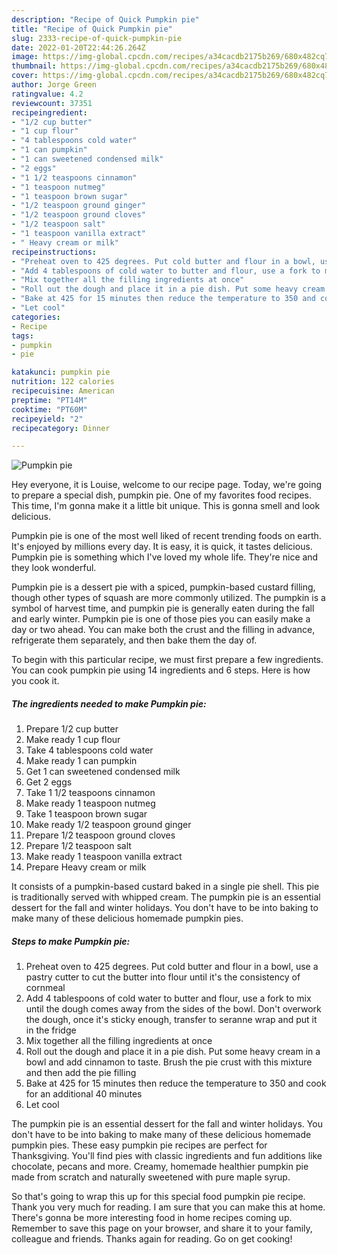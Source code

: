 ```yaml
---
description: "Recipe of Quick Pumpkin pie"
title: "Recipe of Quick Pumpkin pie"
slug: 2333-recipe-of-quick-pumpkin-pie
date: 2022-01-20T22:44:26.264Z
image: https://img-global.cpcdn.com/recipes/a34cacdb2175b269/680x482cq70/pumpkin-pie-recipe-main-photo.jpg
thumbnail: https://img-global.cpcdn.com/recipes/a34cacdb2175b269/680x482cq70/pumpkin-pie-recipe-main-photo.jpg
cover: https://img-global.cpcdn.com/recipes/a34cacdb2175b269/680x482cq70/pumpkin-pie-recipe-main-photo.jpg
author: Jorge Green
ratingvalue: 4.2
reviewcount: 37351
recipeingredient:
- "1/2 cup butter"
- "1 cup flour"
- "4 tablespoons cold water"
- "1 can pumpkin"
- "1 can sweetened condensed milk"
- "2 eggs"
- "1 1/2 teaspoons cinnamon"
- "1 teaspoon nutmeg"
- "1 teaspoon brown sugar"
- "1/2 teaspoon ground ginger"
- "1/2 teaspoon ground cloves"
- "1/2 teaspoon salt"
- "1 teaspoon vanilla extract"
- " Heavy cream or milk"
recipeinstructions:
- "Preheat oven to 425 degrees. Put cold butter and flour in a bowl, use a pastry cutter to cut the butter into flour until it&#39;s the consistency of cornmeal"
- "Add 4 tablespoons of cold water to butter and flour, use a fork to mix until the dough comes away from the sides of the bowl. Don&#39;t overwork the dough, once it&#39;s sticky enough, transfer to seranne wrap and put it in the fridge"
- "Mix together all the filling ingredients at once"
- "Roll out the dough and place it in a pie dish. Put some heavy cream in a bowl and add cinnamon to taste. Brush the pie crust with this mixture and then add the pie filling"
- "Bake at 425 for 15 minutes then reduce the temperature to 350 and cook for an additional 40 minutes"
- "Let cool"
categories:
- Recipe
tags:
- pumpkin
- pie

katakunci: pumpkin pie 
nutrition: 122 calories
recipecuisine: American
preptime: "PT14M"
cooktime: "PT60M"
recipeyield: "2"
recipecategory: Dinner

---
```



![Pumpkin pie](https://img-global.cpcdn.com/recipes/a34cacdb2175b269/680x482cq70/pumpkin-pie-recipe-main-photo.jpg)

Hey everyone, it is Louise, welcome to our recipe page. Today, we're going to prepare a special dish, pumpkin pie. One of my favorites food recipes. This time, I'm gonna make it a little bit unique. This is gonna smell and look delicious.

Pumpkin pie is one of the most well liked of recent trending foods on earth. It's enjoyed by millions every day. It is easy, it is quick, it tastes delicious. Pumpkin pie is something which I've loved my whole life. They're nice and they look wonderful.

Pumpkin pie is a dessert pie with a spiced, pumpkin-based custard filling, though other types of squash are more commonly utilized. The pumpkin is a symbol of harvest time, and pumpkin pie is generally eaten during the fall and early winter. Pumpkin pie is one of those pies you can easily make a day or two ahead. You can make both the crust and the filling in advance, refrigerate them separately, and then bake them the day of.


To begin with this particular recipe, we must first prepare a few ingredients. You can cook pumpkin pie using 14 ingredients and 6 steps. Here is how you cook it.

<!--inarticleads1-->

##### The ingredients needed to make Pumpkin pie:

1. Prepare 1/2 cup butter
1. Make ready 1 cup flour
1. Take 4 tablespoons cold water
1. Make ready 1 can pumpkin
1. Get 1 can sweetened condensed milk
1. Get 2 eggs
1. Take 1 1/2 teaspoons cinnamon
1. Make ready 1 teaspoon nutmeg
1. Take 1 teaspoon brown sugar
1. Make ready 1/2 teaspoon ground ginger
1. Prepare 1/2 teaspoon ground cloves
1. Prepare 1/2 teaspoon salt
1. Make ready 1 teaspoon vanilla extract
1. Prepare  Heavy cream or milk


It consists of a pumpkin-based custard baked in a single pie shell. This pie is traditionally served with whipped cream. The pumpkin pie is an essential dessert for the fall and winter holidays. You don&#39;t have to be into baking to make many of these delicious homemade pumpkin pies. 

<!--inarticleads2-->

##### Steps to make Pumpkin pie:

1. Preheat oven to 425 degrees. Put cold butter and flour in a bowl, use a pastry cutter to cut the butter into flour until it&#39;s the consistency of cornmeal
1. Add 4 tablespoons of cold water to butter and flour, use a fork to mix until the dough comes away from the sides of the bowl. Don&#39;t overwork the dough, once it&#39;s sticky enough, transfer to seranne wrap and put it in the fridge
1. Mix together all the filling ingredients at once
1. Roll out the dough and place it in a pie dish. Put some heavy cream in a bowl and add cinnamon to taste. Brush the pie crust with this mixture and then add the pie filling
1. Bake at 425 for 15 minutes then reduce the temperature to 350 and cook for an additional 40 minutes
1. Let cool


The pumpkin pie is an essential dessert for the fall and winter holidays. You don&#39;t have to be into baking to make many of these delicious homemade pumpkin pies. These easy pumpkin pie recipes are perfect for Thanksgiving. You&#39;ll find pies with classic ingredients and fun additions like chocolate, pecans and more. Creamy, homemade healthier pumpkin pie made from scratch and naturally sweetened with pure maple syrup. 

So that's going to wrap this up for this special food pumpkin pie recipe. Thank you very much for reading. I am sure that you can make this at home. There's gonna be more interesting food in home recipes coming up. Remember to save this page on your browser, and share it to your family, colleague and friends. Thanks again for reading. Go on get cooking!
